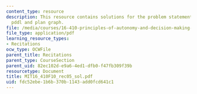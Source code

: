 ```yaml
---
content_type: resource
description: This resource contains solutions for the problem statements related to
  pddl and plan graph.
file: /media/courses/16-410-principles-of-autonomy-and-decision-making-fall-2010/fdc52ebe1b6b370b1143add0fcd641c1_MIT16_410F10_rec05_sol.pdf
file_type: application/pdf
learning_resource_types:
- Recitations
ocw_type: OCWFile
parent_title: Recitations
parent_type: CourseSection
parent_uid: 82ec102d-e9a6-4ed1-dfb0-f47fb309f39b
resourcetype: Document
title: MIT16_410F10_rec05_sol.pdf
uid: fdc52ebe-1b6b-370b-1143-add0fcd641c1
---
```

